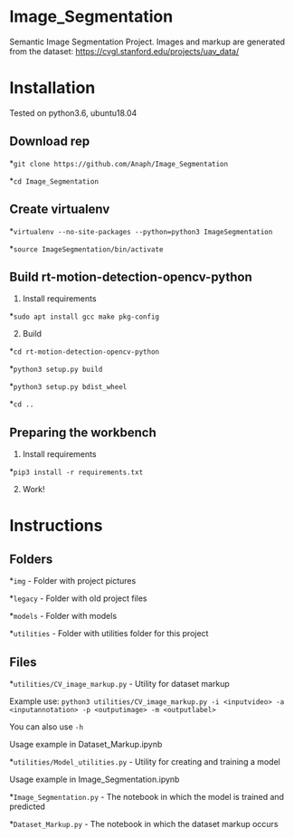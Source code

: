 # Image_Segmentation

Semantic Image Segmentation Project.
Images and markup are generated from the dataset: https://cvgl.stanford.edu/projects/uav_data/
# Installation

Tested on python3.6, ubuntu18.04

## Download rep

*`git clone https://github.com/Anaph/Image_Segmentation`

*`cd Image_Segmentation`

## Create virtualenv

*`virtualenv --no-site-packages --python=python3 ImageSegmentation`

*`source ImageSegmentation/bin/activate`

## Build rt-motion-detection-opencv-python

1) Install requirements

*`sudo apt install gcc make pkg-config`

2) Build

*`cd rt-motion-detection-opencv-python`

*`python3 setup.py build`

*`python3 setup.py bdist_wheel`

*`cd ..`

## Preparing the workbench

1) Install requirements

*`pip3 install -r requirements.txt`

2) Work!


# Instructions

## Folders

*`img` - Folder with project pictures

*`legacy` - Folder with old project files

*`models` - Folder with models

*`utilities` - Folder with utilities folder for this project

## Files

*`utilities/CV_image_markup.py` - Utility for dataset markup

Example use: `python3 utilities/CV_image_markup.py -i <inputvideo> -a <inputannotation> -p <outputimage> -m <outputlabel>`

You can also use `-h`

Usage example in Dataset_Markup.ipynb

*`utilities/Model_utilities.py` - Utility for creating and training a model

Usage example in Image_Segmentation.ipynb

*`Image_Segmentation.py` - The notebook in which the model is trained and predicted

*`Dataset_Markup.py` - The notebook in which the dataset markup occurs